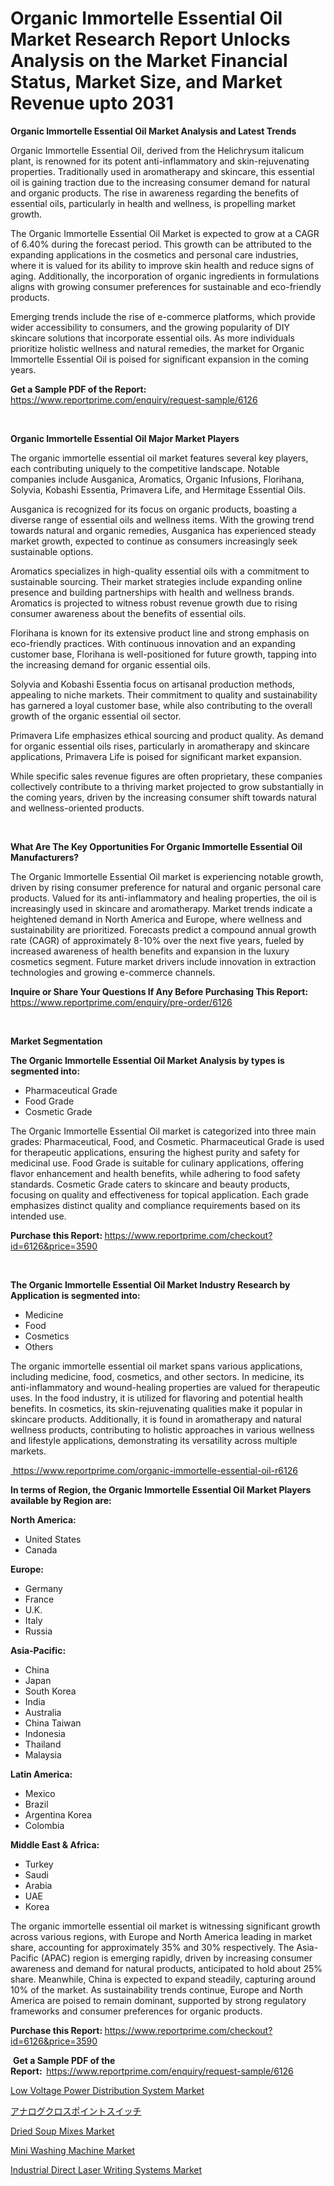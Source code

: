 <p><h1>Organic Immortelle Essential Oil Market Research Report Unlocks Analysis on the Market Financial Status, Market Size, and Market Revenue upto 2031</h1></p><p><strong>Organic Immortelle Essential Oil Market Analysis and Latest Trends</strong></p>
<p><p>Organic Immortelle Essential Oil, derived from the Helichrysum italicum plant, is renowned for its potent anti-inflammatory and skin-rejuvenating properties. Traditionally used in aromatherapy and skincare, this essential oil is gaining traction due to the increasing consumer demand for natural and organic products. The rise in awareness regarding the benefits of essential oils, particularly in health and wellness, is propelling market growth.</p><p>The Organic Immortelle Essential Oil Market is expected to grow at a CAGR of 6.40% during the forecast period. This growth can be attributed to the expanding applications in the cosmetics and personal care industries, where it is valued for its ability to improve skin health and reduce signs of aging. Additionally, the incorporation of organic ingredients in formulations aligns with growing consumer preferences for sustainable and eco-friendly products. </p><p>Emerging trends include the rise of e-commerce platforms, which provide wider accessibility to consumers, and the growing popularity of DIY skincare solutions that incorporate essential oils. As more individuals prioritize holistic wellness and natural remedies, the market for Organic Immortelle Essential Oil is poised for significant expansion in the coming years.</p></p>
<p><strong>Get a Sample PDF of the Report:&nbsp;</strong> <a href="https://www.reportprime.com/enquiry/request-sample/6126">https://www.reportprime.com/enquiry/request-sample/6126</a></p>
<p>&nbsp;</p>
<p><strong>Organic Immortelle Essential Oil Major Market Players</strong></p>
<p><p>The organic immortelle essential oil market features several key players, each contributing uniquely to the competitive landscape. Notable companies include Ausganica, Aromatics, Organic Infusions, Florihana, Solyvia, Kobashi Essentia, Primavera Life, and Hermitage Essential Oils.</p><p>Ausganica is recognized for its focus on organic products, boasting a diverse range of essential oils and wellness items. With the growing trend towards natural and organic remedies, Ausganica has experienced steady market growth, expected to continue as consumers increasingly seek sustainable options.</p><p>Aromatics specializes in high-quality essential oils with a commitment to sustainable sourcing. Their market strategies include expanding online presence and building partnerships with health and wellness brands. Aromatics is projected to witness robust revenue growth due to rising consumer awareness about the benefits of essential oils.</p><p>Florihana is known for its extensive product line and strong emphasis on eco-friendly practices. With continuous innovation and an expanding customer base, Florihana is well-positioned for future growth, tapping into the increasing demand for organic essential oils.</p><p>Solyvia and Kobashi Essentia focus on artisanal production methods, appealing to niche markets. Their commitment to quality and sustainability has garnered a loyal customer base, while also contributing to the overall growth of the organic essential oil sector.</p><p>Primavera Life emphasizes ethical sourcing and product quality. As demand for organic essential oils rises, particularly in aromatherapy and skincare applications, Primavera Life is poised for significant market expansion.</p><p>While specific sales revenue figures are often proprietary, these companies collectively contribute to a thriving market projected to grow substantially in the coming years, driven by the increasing consumer shift towards natural and wellness-oriented products.</p></p>
<p>&nbsp;</p>
<p><strong>What Are The Key Opportunities For Organic Immortelle Essential Oil Manufacturers?</strong></p>
<p><p>The Organic Immortelle Essential Oil market is experiencing notable growth, driven by rising consumer preference for natural and organic personal care products. Valued for its anti-inflammatory and healing properties, the oil is increasingly used in skincare and aromatherapy. Market trends indicate a heightened demand in North America and Europe, where wellness and sustainability are prioritized. Forecasts predict a compound annual growth rate (CAGR) of approximately 8-10% over the next five years, fueled by increased awareness of health benefits and expansion in the luxury cosmetics segment. Future market drivers include innovation in extraction technologies and growing e-commerce channels.</p></p>
<p><strong>Inquire or Share Your Questions If Any Before Purchasing This Report:</strong> <a href="https://www.reportprime.com/enquiry/pre-order/6126">https://www.reportprime.com/enquiry/pre-order/6126</a></p>
<p>&nbsp;</p>
<p><strong>Market Segmentation</strong></p>
<p><strong>The Organic Immortelle Essential Oil Market Analysis by types is segmented into:</strong></p>
<p><ul><li>Pharmaceutical Grade</li><li>Food Grade</li><li>Cosmetic Grade</li></ul></p>
<p><p>The Organic Immortelle Essential Oil market is categorized into three main grades: Pharmaceutical, Food, and Cosmetic. Pharmaceutical Grade is used for therapeutic applications, ensuring the highest purity and safety for medicinal use. Food Grade is suitable for culinary applications, offering flavor enhancement and health benefits, while adhering to food safety standards. Cosmetic Grade caters to skincare and beauty products, focusing on quality and effectiveness for topical application. Each grade emphasizes distinct quality and compliance requirements based on its intended use.</p></p>
<p><strong>Purchase this Report:&nbsp;</strong><a href="https://www.reportprime.com/checkout?id=6126&price=3590">https://www.reportprime.com/checkout?id=6126&price=3590</a></p>
<p>&nbsp;</p>
<p><strong>The Organic Immortelle Essential Oil Market Industry Research by Application is segmented into:</strong></p>
<p><ul><li>Medicine</li><li>Food</li><li>Cosmetics</li><li>Others</li></ul></p>
<p><p>The organic immortelle essential oil market spans various applications, including medicine, food, cosmetics, and other sectors. In medicine, its anti-inflammatory and wound-healing properties are valued for therapeutic uses. In the food industry, it is utilized for flavoring and potential health benefits. In cosmetics, its skin-rejuvenating qualities make it popular in skincare products. Additionally, it is found in aromatherapy and natural wellness products, contributing to holistic approaches in various wellness and lifestyle applications, demonstrating its versatility across multiple markets.</p></p>
<p><a href="https://www.reportprime.com/organic-immortelle-essential-oil-r6126">&nbsp;https://www.reportprime.com/organic-immortelle-essential-oil-r6126</a></p>
<p><strong>In terms of Region, the Organic Immortelle Essential Oil Market Players available by Region are:</strong></p>
<p>
    <p> <strong> North America: </strong>
        <ul>
            <li>United States</li>
            <li>Canada</li>
        </ul>
        </p> 
    <p> <strong> Europe: </strong>
        <ul>
            <li>Germany</li>
            <li>France</li>
            <li>U.K.</li>
            <li>Italy</li>
            <li>Russia</li>
        </ul>
        </p> 
    <p> <strong> Asia-Pacific: </strong>
        <ul>
            <li>China</li>
            <li>Japan</li>
            <li>South Korea</li>
            <li>India</li>
            <li>Australia</li>
            <li>China Taiwan</li>
            <li>Indonesia</li>
            <li>Thailand</li>
            <li>Malaysia</li>
        </ul>
        </p> 
    <p> <strong> Latin America: </strong>
        <ul>
            <li>Mexico</li>
            <li>Brazil</li>
            <li>Argentina Korea</li>
            <li>Colombia</li>
        </ul>
        </p> 
    <p> <strong> Middle East & Africa: </strong>
        <ul>
            <li>Turkey</li>
            <li>Saudi</li>
            <li>Arabia</li>
            <li>UAE</li>
            <li>Korea</li>
        </ul>
    </p>
    </p>
<p><p>The organic immortelle essential oil market is witnessing significant growth across various regions, with Europe and North America leading in market share, accounting for approximately 35% and 30% respectively. The Asia-Pacific (APAC) region is emerging rapidly, driven by increasing consumer awareness and demand for natural products, anticipated to hold about 25% share. Meanwhile, China is expected to expand steadily, capturing around 10% of the market. As sustainability trends continue, Europe and North America are poised to remain dominant, supported by strong regulatory frameworks and consumer preferences for organic products.</p></p>
<p><strong>Purchase this Report: </strong><a href="https://www.reportprime.com/checkout?id=6126&price=3590">https://www.reportprime.com/checkout?id=6126&price=3590</a></p>
<p>&nbsp;<strong>Get a Sample PDF of the Report:&nbsp;&nbsp;</strong><a href="https://www.reportprime.com/enquiry/request-sample/6126">https://www.reportprime.com/enquiry/request-sample/6126</a></p>
<p><strong></strong></p>
<p><p><a href="https://medium.com/@amandaexton567/comprehensive-analysis-of-the-global-low-voltage-power-distribution-system-market-growth-trends-f658da97c916">Low Voltage Power Distribution System Market</a></p><p><a href="https://medium.com/@coleensxrkkn/%E3%82%A2%E3%83%8A%E3%83%AD%E3%82%B0%E3%82%AF%E3%83%AD%E3%82%B9%E3%83%9D%E3%82%A4%E3%83%B3%E3%83%88%E3%82%B9%E3%82%A4%E3%83%83%E3%83%81%E5%B8%82%E5%A0%B4%E3%81%AE%E6%88%90%E9%95%B7%E3%83%89%E3%83%A9%E3%82%A4%E3%83%90%E3%83%BC%E3%81%AF%E4%BD%95%E3%81%A7%E3%81%99%E3%81%8B-%E5%B8%82%E5%A0%B4%E3%81%AE%E8%A3%BD%E5%93%81-%E3%82%A2%E3%83%97%E3%83%AA%E3%82%B1%E3%83%BC%E3%82%B7%E3%83%A7%E3%83%B3-%E5%9C%B0%E5%9F%9F%E3%81%AB%E9%96%A2%E3%81%99%E3%82%8B%E5%8C%85%E6%8B%AC%E7%9A%84%E3%81%AA%E7%A0%94%E7%A9%B6-2024%E5%B9%B4-2031%E5%B9%B4-b67e4f707006">アナログクロスポイントスイッチ</a></p><p><a href="https://github.com/wwwkeltoum/Market-Research-Report-List-4/blob/main/dried-soup-mixes-market.md">Dried Soup Mixes Market</a></p><p><a href="https://www.linkedin.com/pulse/global-mini-washing-machine-market-analysis-key-trends-0dt9c?trackingId=tkkSTP6KRW6881SmUQQyWw%3D%3D">Mini Washing Machine Market</a></p><p><a href="https://issuu.com/reportprime-2/docs/industrial-direct-laser-writing-sys_807ea48dca9a11">Industrial Direct Laser Writing Systems Market</a></p></p>